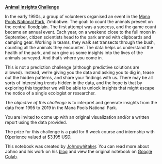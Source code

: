 [**Animal Insights Challenge**](https://zindi.africa/competitions/animal-insights-challenge)

In the early 1990s, a group of volunteers organised an event in the [Mana Pools National Park](https://www.managamecount.co.zw/contacts.html), Zimbabwe. The goal: to count the animals present on the central floodplain. The first attempt was a success, and the game count became an annual event. Each year, on a weekend close to the full moon in September, citizen scientists head to the park armed with clipboards and camping gear. Working in teams, they walk set transects through the bush, counting all the animals they encounter. The data helps us understand the health of the park, and can give us some insights into the lives of the animals surveyed. And that’s where you come in.

This is not a prediction challenge (although predictive solutions are allowed). Instead, we’re giving you the data and asking you to dig in, tease out the hidden patterns, and share your findings with us. There may be all sorts of interesting trends hidden in the data, and the hope is that by exploring this together we will be able to unlock insights that might escape the notice of a single ecologist or researcher.

The *objective of this challenge* is to interpret and generate insights from the data from 1995 to 2019 in the Mana Pools National Park.

You are invited to come up with an original visualization and/or a written report using the data provided.

The prize for this challenge is a paid for 6 week course and internship with [iXperience](https://ixperience.co/remote) valued at $3,195 USD.

This notebook was created by [Johnowhitaker](https://zindi.africa/users/Johnowhitaker). You can read more about Johno and his work on his [blog](https://datasciencecastnet.home.blog/category/blogs/) and view the original notebook on [Google Colab](https://colab.research.google.com/drive/1HLc9el9i4Ywymkpqxd2YU-8Uhf0LKe0h).
